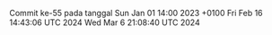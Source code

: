 Commit ke-55 pada tanggal Sun Jan 01 14:00 2023 +0100
Fri Feb 16 14:43:06 UTC 2024
Wed Mar  6 21:08:40 UTC 2024
